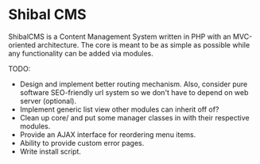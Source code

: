 # Shibal CMS

ShibalCMS is a Content Management System written in PHP with an MVC-oriented 
architecture. The core is meant to be as simple as possible while any 
functionality can be added via modules.

TODO:

* Design and implement better routing mechanism. Also, consider pure software 
SEO-friendly url system so we don't have to depend on web server (optional).
* Implement generic list view other modules can inherit off of?
* Clean up core/ and put some manager classes in with their respective modules.
* Provide an AJAX interface for reordering menu items.
* Ability to provide custom error pages.
* Write install script.